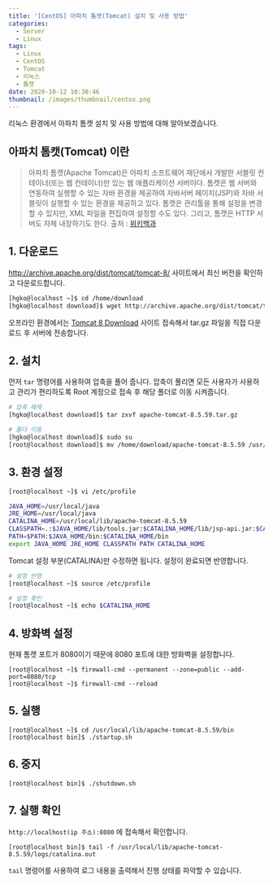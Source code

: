 ```yaml
---
title: '[CentOS] 아파치 톰캣(Tomcat) 설치 및 사용 방법'
categories:
  - Server
  - Linux
tags:
  - Linux
  - CentOS
  - Tomcat
  - 리눅스
  - 톰캣
date: 2020-10-12 10:30:46
thumbnail: /images/thumbnail/centos.png
---
```


리눅스 환경에서 아파치 톰캣 설치 및 사용 방법에 대해 알아보겠습니다.

## 아파치 톰캣(Tomcat) 이란

> 아파치 톰캣(Apache Tomcat)은 아파치 소프트웨어 재단에서 개발한 서블릿 컨테이너(또는 웹 컨테이너)만 있는 웹 애플리케이션 서버이다.
> 톰캣은 웹 서버와 연동하여 실행할 수 있는 자바 환경을 제공하여 자바서버 페이지(JSP)와 자바 서블릿이 실행할 수 있는 환경을 제공하고 있다.
> 톰캣은 관리툴을 통해 설정을 변경할 수 있지만, XML 파일을 편집하여 설정할 수도 있다. 그리고, 톰캣은 HTTP 서버도 자체 내장하기도 한다.
> 출처 : [위키백과](https://ko.wikipedia.org/wiki/%EC%95%84%ED%8C%8C%EC%B9%98_%ED%86%B0%EC%BA%A3)

## 1. 다운로드

http://archive.apache.org/dist/tomcat/tomcat-8/ 사이트에서 최신 버전을 확인하고 다운로드합니다.

```bash
[hgko@localhost ~]$ cd /home/download
[hgko@localhost download]$ wget http://archive.apache.org/dist/tomcat/tomcat-8/v8.5.59/bin/apache-tomcat-8.5.59.tar.gz
```

오프라인 환경에서는 [Tomcat 8 Download](https://tomcat.apache.org/download-80.cgi) 사이트 접속해서 tar.gz 파일을 직접 다운로드 후 서버에 전송합니다.

## 2. 설치

먼저 `tar` 명령어를 사용하여 압축을 풀어 줍니다. 압축이 풀리면 모든 사용자가 사용하고 관리가 편리하도록 Root 계정으로 접속 후 해당 폴더로 이동 시켜줍니다.

```bash
# 압축 해제
[hgko@localhost download]$ tar zxvf apache-tomcat-8.5.59.tar.gz

# 폴더 이동
[hgko@localhost download]$ sudo su
[root@localhost download]$ mv /home/download/apache-tomcat-8.5.59 /usr/local/lib
```

## 3. 환경 설정

```bash
[root@localhost ~]$ vi /etc/profile
```

```bash
JAVA_HOME=/usr/local/java
JRE_HOME=/usr/local/java
CATALINA_HOME=/usr/local/lib/apache-tomcat-8.5.59
CLASSPATH=.:$JAVA_HOME/lib/tools.jar:$CATALINA_HOME/lib/jsp-api.jar:$CATALINA_HOME/lib/servlet-api.jar
PATH=$PATH:$JAVA_HOME/bin:$CATALINA_HOME/bin
export JAVA_HOME JRE_HOME CLASSPATH PATH CATALINA_HOME
```

Tomcat 설정 부분(CATALINA)만 수정하면 됩니다. 설정이 완료되면 반영합니다.

```bash
# 설정 반영
[root@localhost ~]$ source /etc/profile

# 설정 확인
[root@localhost ~]$ echo $CATALINA_HOME
```

## 4. 방화벽 설정

현재 톰캣 포트가 8080이기 때문에 8080 포트에 대한 방화벽을 설정합니다.

```shell
[root@localhost ~]$ firewall-cmd --permanent --zone=public --add-port=8080/tcp
[root@localhost ~]$ firewall-cmd --reload
```

## 5. 실행

```shell
[root@localhost ~]$ cd /usr/local/lib/apache-tomcat-8.5.59/bin
[root@localhost bin]$ ./startup.sh
```

## 6. 중지

```shell
[root@localhost bin]$ ./shutdown.sh
```

## 7. 실행 확인

`http://localhost(ip 주소):8080` 에 접속해서 확인합니다.

```shell
[root@localhost bin]$ tail -f /usr/local/lib/apache-tomcat-8.5.59/logs/catalina.out
```

`tail` 명령어를 사용하여 로그 내용을 출력해서 진행 상태를 파악할 수 있습니다.
